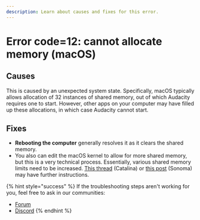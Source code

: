 ```yaml
---
description: Learn about causes and fixes for this error.
---
```


# Error code=12: cannot allocate memory (macOS)

## Causes

This is caused by an unexpected system state. Specifically, macOS typically allows allocation of 32 instances of shared memory, out of which Audacity requires one to start. However, other apps on your computer may have filled up these allocations, in which case Audacity cannot start.

## Fixes

* **Rebooting the computer** generally resolves it as it clears the shared memory.
* You also can edit the macOS kernel to allow for more shared memory, but this is a very technical process. Essentially, various shared memory limits need to be increased. [This thread](https://forums.developer.apple.com/forums/thread/669625) (Catalina) or [this post](https://github.com/audacity/audacity/issues/5983#issuecomment-1954253824) (Sonoma) may have further instructions.&#x20;

{% hint style="success" %}
If the troubleshooting steps aren't working for you, feel free to ask in our communities:&#x20;

* [Forum](https://forum.audacityteam.org/)
* [Discord](https://discord.gg/audacity)
{% endhint %}
